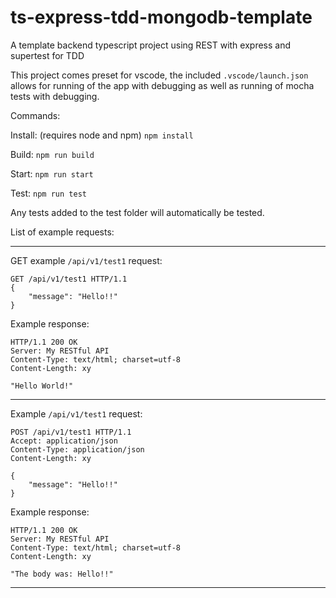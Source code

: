 # ts-express-tdd-mongodb-template
A template backend typescript project using REST with express and supertest for TDD

This project comes preset for vscode, the included ```.vscode/launch.json``` allows for running of the app with debugging as well as running of mocha tests with debugging. 

Commands:

Install: (requires node and npm)
``` npm install ```

Build: 
``` npm run build ```

Start:
``` npm run start ```

Test:
``` npm run test ```

Any tests added to the test folder will automatically be tested. 

List of example requests:


---
GET example ```/api/v1/test1``` request:
```
GET /api/v1/test1 HTTP/1.1
{
    "message": "Hello!!"
}
```

Example response:
```
HTTP/1.1 200 OK
Server: My RESTful API
Content-Type: text/html; charset=utf-8
Content-Length: xy

"Hello World!" 
```

---
Example ```/api/v1/test1``` request:
```
POST /api/v1/test1 HTTP/1.1
Accept: application/json
Content-Type: application/json
Content-Length: xy

{
    "message": "Hello!!"
}
```
Example response:
```
HTTP/1.1 200 OK
Server: My RESTful API
Content-Type: text/html; charset=utf-8
Content-Length: xy

"The body was: Hello!!" 

```
---
